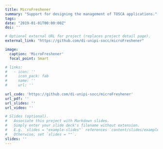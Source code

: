 ```yaml
---
title: MicroFreshener
summary: "Support for designing the management of TOSCA applications."
tags:
date: "2019-01-01T00:00:00Z"
doi: ''

# Optional external URL for project (replaces project detail page).
external_link: "https://github.com/di-unipi-socc/microFreshener"

image:
  caption: 'MicroFreshener'
  focal_point: Smart

# links:
#   - icon: ''
#     icon_pack: fab
#     name: ''
#     url: ''
  
url_code: 'https://github.com/di-unipi-socc/microFreshener'
url_pdf: ''
url_slides: ''
url_video: ''

# Slides (optional).
#   Associate this project with Markdown slides.
#   Simply enter your slide deck's filename without extension.
#   E.g. `slides = "example-slides"` references `content/slides/example-slides.md`.
#   Otherwise, set `slides = ""`.
slides: ''
---
```

<!-- Here you can insert a description -->
